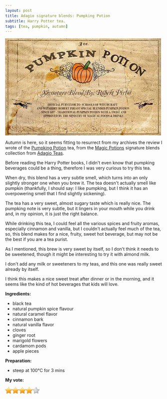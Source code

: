 ```yaml
---
layout: post
title: Adagio signature blends: Pumpking Potion
subtitle: Harry Potter tea.
tags: [tea, pumpkin, autumn]
---
```


<img src="/img/28092016/tea-label.jpg" alt="label of the pumpking potion tea" align="center"/> 

Autumn is here, so it seems fitting to resurrect from my archives the review I wrote of the [Pumpking Potion](http://www.adagio.uk.com/signature_blend/blend.html?blend=7569) tea, from the [Magic Potions](http://www.adagio.uk.com/signature_blend/group.html?group=23) signature blends collection from [Adagio Teas](http://adagioteas.tumblr.com/).

Before reading the Harry Potter books, I didn't even know that pumpking beverages could be a thing, therefore I was very curious to try this tea.

When dry, this blend has a very subtle smell, which turns into an only slightly stronger one when you brew it. The tea doesn't actually smell like pumpkin (thankfully, I should say: I like pumpking, but I think it has an overpowering smell that I find slightly sickening).

The tea has a very sweet, almost sugary taste which is really nice. The pumpking note is very subtle, but it lingers in your mouth while you drink and, in my opinion, it is just the right balance.

While drinking this tea, I could feel all the various spices and fruity aromas, especially cinnamon and vanilla, but I couldn't actually feel much of the tea, so, this blend makes for a nice, fruity, sweet hot beverage, but may not be the best if you are a tea purist.

As I mentioned, this brew is very sweet by itself, so I don't think it needs to be sweetened, though it might be interesting to try it with almond milk.

I don't add any milk or sweeteners to my teas, and this one was really sweet already by itself.

I think this makes a nice sweet treat after dinner or in the morning, and it seems like the kind of hot beverages that kids will love.

**Ingredients:**

*   black tea
*   natural pumpkin spice flavour
*   natural caramel flavor
*   cinnamon bark
*   natural vanilla flavor
*   cloves
*   ginger root
*   marigold flowers
*   cardamom pods
*   apple pieces

**Preparation:**

*   steep at 100°C for 3 mins

**My vote:**

<img src="/img/28092016/gold-star.png" alt="gold star"><img src="/img/28092016/gold-star.png" alt="gold star"><img src="/img/28092016/gold-star.png" alt="gold star"><img src="/img/28092016/gold-star.png" alt="gold star"><img src="/img/28092016/silver-star.png" alt="silver star">